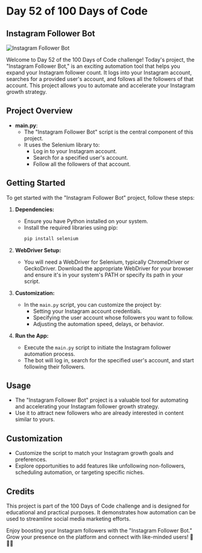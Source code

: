 # Day 52 of 100 Days of Code

## Instagram Follower Bot

![Instagram Follower Bot](https://example.com/instagram_follower_bot.jpg)

Welcome to Day 52 of the 100 Days of Code challenge! Today's project, the "Instagram Follower Bot," is an exciting automation tool that helps you expand your Instagram follower count. It logs into your Instagram account, searches for a provided user's account, and follows all the followers of that account. This project allows you to automate and accelerate your Instagram growth strategy.

## Project Overview

- **main.py**:
  - The "Instagram Follower Bot" script is the central component of this project.
  - It uses the Selenium library to:
    - Log in to your Instagram account.
    - Search for a specified user's account.
    - Follow all the followers of that account.

## Getting Started

To get started with the "Instagram Follower Bot" project, follow these steps:

1. **Dependencies:**
   - Ensure you have Python installed on your system.
   - Install the required libraries using pip:
     ```bash
     pip install selenium
     ```

2. **WebDriver Setup:**
   - You will need a WebDriver for Selenium, typically ChromeDriver or GeckoDriver. Download the appropriate WebDriver for your browser and ensure it's in your system's PATH or specify its path in your script.

3. **Customization:**
   - In the `main.py` script, you can customize the project by:
     - Setting your Instagram account credentials.
     - Specifying the user account whose followers you want to follow.
     - Adjusting the automation speed, delays, or behavior.

4. **Run the App:**
   - Execute the `main.py` script to initiate the Instagram follower automation process.
   - The bot will log in, search for the specified user's account, and start following their followers.

## Usage

- The "Instagram Follower Bot" project is a valuable tool for automating and accelerating your Instagram follower growth strategy.
- Use it to attract new followers who are already interested in content similar to yours.

## Customization

- Customize the script to match your Instagram growth goals and preferences.
- Explore opportunities to add features like unfollowing non-followers, scheduling automation, or targeting specific niches.

## Credits

This project is part of the 100 Days of Code challenge and is designed for educational and practical purposes. It demonstrates how automation can be used to streamline social media marketing efforts.

Enjoy boosting your Instagram followers with the "Instagram Follower Bot." Grow your presence on the platform and connect with like-minded users! 📸🤖👥